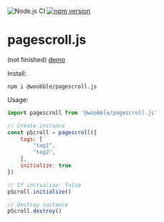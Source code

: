 ![Node.js CI](https://github.com/Woobble/pagescroll.js/workflows/Node.js%20CI/badge.svg) [![npm version](https://badge.fury.io/js/%40woobble%2Fpagescroll.js.svg)](https://badge.fury.io/js/%40woobble%2Fpagescroll.js)

# pagescroll.js

(not finished)
[demo](https://woobble.github.io/pagescroll.js/)

Install:
```
npm i @woobble/pagescroll.js
```

Usage:
```javascript
import pagescroll from '@woobble/pagescroll.js'

// Create instance
const pScroll = pagescroll({
    tags: [
        "tag1",
        "tag2",
    ],
    initialize: true
})

// If initialize: false
pScroll.initialize()

// Destroy instance
pScroll.destroy()

```